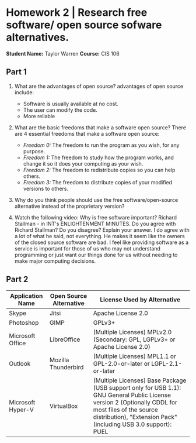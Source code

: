 # Homework 2 | Research free software/ open source sofware alternatives.
**Student Name:** Taylor Warren **Course:** CIS 106
## Part 1
1. What are the advantages of open source?
   advantages of open source include:
   * Software is usually available at no cost.
   * The user can modify the code.
   * More reliable
2. What are the basic freedoms that make a software open source?
    There are 4 essential freedoms that make a software open source:
    * *Freedom 0:* The freedom to run the program as you wish, for any purpose.
    * *Freedom 1:* The freedom to study how the program works, and change it so it does your computing as your wish.
    * *Freedom 2:* The freedom to redistribute copies so you can help others.
    * *Freedom 3:* The freedom to distribute copies of your modified versions to others.   
3. Why do you think people should use the free software/open-source alternative instead of the proprietary version?
   
4. Watch the following video: Why is free software important? Richard Stallman - in INT's ENLIGHTENMENT MINUTES. Do you agree with Richard Stallman? Do you disagree? Explain your answer.
    I do agree with a lot of what he said, not everything. He makes it seem like the owners of the closed source software are bad. I feel like providing software as a service is important for those of us who may not understand programming or just want our things done for us without needing to make major computing decisions.
## Part 2
**Application Name** | **Open Source Alternative** | **License Used by Alternative**
------------------ | --------------------------- | ------------------------------- 
Skype | Jitsi | Apache License 2.0
Photoshop | GIMP | GPLv3+ 
Microsoft Office | LibreOffice | (Multiple Licenses) MPLv2.0 (Secondary: GPL, LGPLv3+ or Apache License 2.0) 
Outlook | Mozilla Thunderbird | (Multiple Licenses) MPL1.1 or GPL-2.0-or-later or LGPL-2.1-or-later 
Microsoft Hyper-V | VirtualBox | (Multiple Licenses) Base Package (USB support only for USB 1.1): GNU General Public License version 2 (Optionally CDDL for most files of the source distribution), "Extension Pack" (including USB 3.0 support): PUEL 